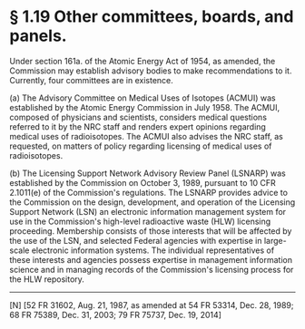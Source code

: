 # § 1.19   Other committees, boards, and panels.

Under section 161a. of the Atomic Energy Act of 1954, as amended, the Commission may establish advisory bodies to make recommendations to it. Currently, four committees are in existence.


(a) The Advisory Committee on Medical Uses of Isotopes (ACMUI) was established by the Atomic Energy Commission in July 1958. The ACMUI, composed of physicians and scientists, considers medical questions referred to it by the NRC staff and renders expert opinions regarding medical uses of radioisotopes. The ACMUI also advises the NRC staff, as requested, on matters of policy regarding licensing of medical uses of radioisotopes.


(b) The Licensing Support Network Advisory Review Panel (LSNARP) was established by the Commission on October 3, 1989, pursuant to 10 CFR 2.1011(e) of the Commission's regulations. The LSNARP provides advice to the Commission on the design, development, and operation of the Licensing Support Network (LSN) an electronic information management system for use in the Commission's high-level radioactive waste (HLW) licensing proceeding. Membership consists of those interests that will be affected by the use of the LSN, and selected Federal agencies with expertise in large-scale electronic information systems. The individual representatives of these interests and agencies possess expertise in management information science and in managing records of the Commission's licensing process for the HLW repository.



---

[N] [52 FR 31602, Aug. 21, 1987, as amended at 54 FR 53314, Dec. 28, 1989; 68 FR 75389, Dec. 31, 2003; 79 FR 75737, Dec. 19, 2014]





